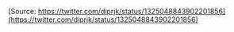 [Source: https://twitter.com/diprjk/status/1325048843902201856](https://twitter.com/diprjk/status/1325048843902201856)
